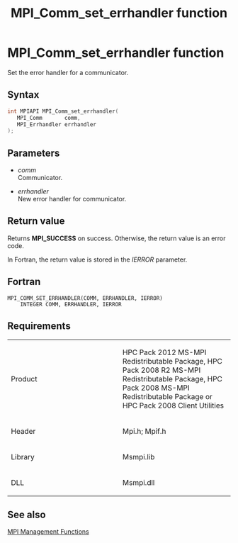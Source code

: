 ﻿---
title: MPI_Comm_set_errhandler function
TOCTitle: MPI_Comm_set_errhandler function
ms:assetid: 6e529f19-8012-4dd6-aaa0-1846088bf051
ms:mtpsurl: https://msdn.microsoft.com/en-us/library/Dn473281(v=VS.85)
ms:contentKeyID: 59360827
ms.date: 03/28/2018
mtps_version: v=VS.85
f1_keywords:
- MPI_COMM_SET_ERRHANDLER
- mpif/MPI_Comm_set_errhandler
- mpi/MPI_COMM_SET_ERRHANDLER
dev_langs:
- C++
- C
---

# MPI\_Comm\_set\_errhandler function

Set the error handler for a communicator.

## Syntax

``` c++
int MPIAPI MPI_Comm_set_errhandler(
   MPI_Comm       comm,
   MPI_Errhandler errhandler
);
```

## Parameters

  - *comm*  
    Communicator.

  - *errhandler*  
    New error handler for communicator.

## Return value

Returns **MPI\_SUCCESS** on success. Otherwise, the return value is an error code.

In Fortran, the return value is stored in the *IERROR* parameter.

## Fortran

    MPI_COMM_SET_ERRHANDLER(COMM, ERRHANDLER, IERROR)
        INTEGER COMM, ERRHANDLER, IERROR

## Requirements

<table>
<colgroup>
<col style="width: 50%" />
<col style="width: 50%" />
</colgroup>
<tbody>
<tr class="odd">
<td><p>Product</p></td>
<td><p>HPC Pack 2012 MS-MPI Redistributable Package, HPC Pack 2008 R2 MS-MPI Redistributable Package, HPC Pack 2008 MS-MPI Redistributable Package or HPC Pack 2008 Client Utilities</p></td>
</tr>
<tr class="even">
<td><p>Header</p></td>
<td>Mpi.h;
Mpif.h</td>
</tr>
<tr class="odd">
<td><p>Library</p></td>
<td>Msmpi.lib</td>
</tr>
<tr class="even">
<td><p>DLL</p></td>
<td>Msmpi.dll</td>
</tr>
</tbody>
</table>


## See also

[MPI Management Functions](mpi-management-functions.md)

